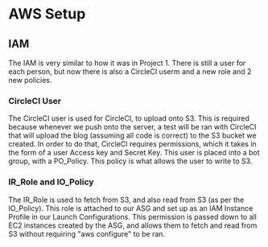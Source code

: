 # AWS Setup

## IAM
The IAM is very similar to how it was in Project 1. There is still a user for each person, but now there is also a CircleCI userm and a new role and 2 new policies.

### CircleCI User
The CircleCI user is used for CircleCI, to upload onto S3. This is required because whenever we push onto the server, a test will be ran with CircleCI that will upload the blog (assuming all code is correct) to the S3 bucket we created. In order to do that, CircleCI requires permissions, which it takes in the form of a user Access key and Secret Key. This user is placed into a bot group, with a PO_Policy. This policy is what allows the user to write to S3.

### IR_Role and IO_Policy
The IR_Role is used to fetch from S3, and also read from S3 (as per the IO_Policy). This role is attached to our ASG and set up as an IAM Instance Profile in our Launch Configurations. This permission is passed down to all EC2 instances created by the ASG, and allows them to fetch and read from S3 without requiring "aws configure" to be ran.
